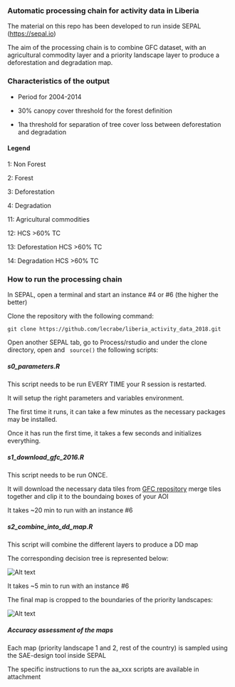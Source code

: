 ### Automatic processing chain for activity data in Liberia
The material on this repo has been developed to run inside SEPAL (https://sepal.io)

The aim of the processing chain is to combine GFC dataset, with an agricultural commodity layer and a priority landscape layer to produce a deforestation and degradation map.

### Characteristics of the output
- Period for 2004-2014

- 30% canopy cover threshold for the forest definition

- 1ha threshold for separation of tree cover loss between deforestation and degradation

#### Legend
1: Non Forest

2: Forest

3: Deforestation

4: Degradation

11: Agricultural commodities

12: HCS >60% TC 

13: Deforestation HCS >60% TC 

14: Degradation HCS >60% TC 

### How to run the processing chain
In SEPAL, open a terminal and start an instance #4 or #6 (the higher the better)

Clone the repository with the following command:

``` git clone https://github.com/lecrabe/liberia_activity_data_2018.git ```

Open another SEPAL tab, go to Process/rstudio and under the clone directory, open and ``` source()``` the following scripts:

##### s0_parameters.R
This script needs to be run EVERY TIME your R session is restarted. 

It will setup the right parameters and variables environment.

The first time it runs, it can take a few minutes as the necessary packages may be installed.

Once it has run the first time, it takes a few seconds and initializes everything.


##### s1_download_gfc_2016.R
This script needs to be run ONCE.

It will download the necessary data tiles from [GFC repository](https://earthenginepartners.appspot.com/science-2013-global-forest/download_v1.5.html) merge tiles together and clip it to the boundaing boxes of your AOI

It takes ~20 min to run with an instance #6 

##### s2_combine_into_dd_map.R
This script will combine the different layers to produce a DD map

The corresponding decision tree is represented below:

![Alt text](/docs/decision_tree_option_1.jpeg?raw=true "Decision tree")

It takes ~5 min to run with an instance #6 

The final map is cropped to the boundaries of the priority landscapes:

![Alt text](/docs/dd_map_cropped.png?raw=true "PL crop")

##### Accuracy assessment of the maps
Each map (priority landscape 1 and 2, rest of the country) is sampled using the SAE-design tool inside SEPAL

The specific instructions to run the aa_xxx scripts are available in attachment
 

